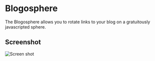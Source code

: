 Blogosphere
===
The Blogosphere allows you to rotate links to your blog on a gratuitously javascripted sphere.

Screenshot
---
![Screen shot](https://raw.github.com/NathanielWroblewski/blogosphere/master/Screenshot.png)
